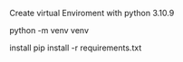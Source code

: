 Create virtual Enviroment with python 3.10.9

python -m venv venv

install pip install -r requirements.txt